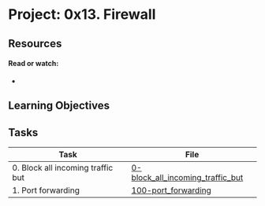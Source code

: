 # Project: 0x13. Firewall

## Resources

#### Read or watch:

* [](https://intranet.alxswe.com/concepts/68)
## Learning Objectives

## Tasks

| Task | File |
| ---- | ---- |
| 0. Block all incoming traffic but | [0-block_all_incoming_traffic_but](./0-block_all_incoming_traffic_but) |
| 1. Port forwarding | [100-port_forwarding](./100-port_forwarding) |
